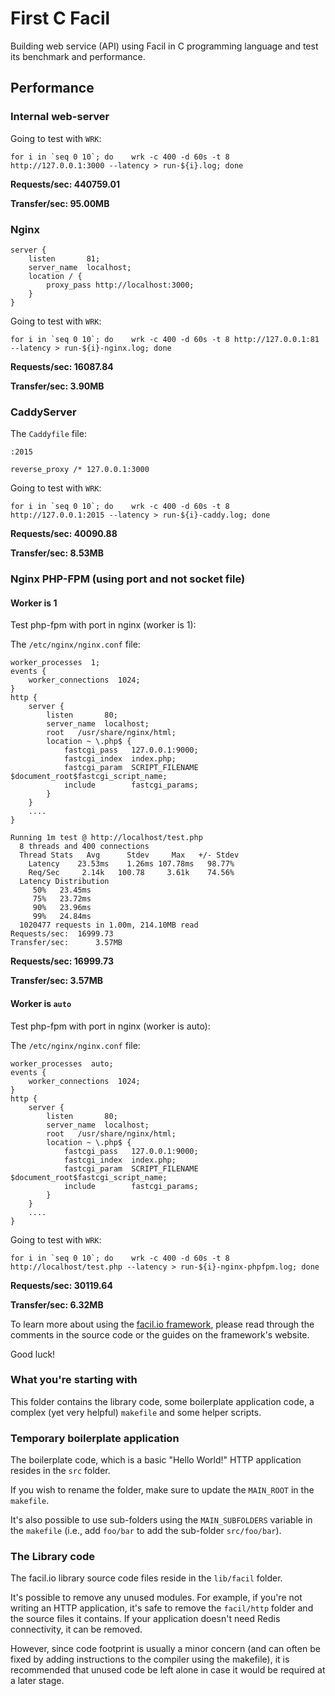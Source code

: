 # First C Facil

Building web service (API) using Facil in C programming language and test its benchmark and performance.

## Performance

### Internal web-server

Going to test with `WRK`:

```
for i in `seq 0 10`; do    wrk -c 400 -d 60s -t 8 http://127.0.0.1:3000 --latency > run-${i}.log; done
```

**Requests/sec: 440759.01**

**Transfer/sec:     95.00MB**

### Nginx
```
server {
	listen       81;
	server_name  localhost;
	location / {
		proxy_pass http://localhost:3000;
	}
}
```

Going to test with `WRK`:

```
for i in `seq 0 10`; do    wrk -c 400 -d 60s -t 8 http://127.0.0.1:81 --latency > run-${i}-nginx.log; done
```

**Requests/sec:  16087.84**

**Transfer/sec:      3.90MB**

### CaddyServer

The `Caddyfile` file:

```
:2015

reverse_proxy /* 127.0.0.1:3000
```

Going to test with `WRK`:

```
for i in `seq 0 10`; do    wrk -c 400 -d 60s -t 8 http://127.0.0.1:2015 --latency > run-${i}-caddy.log; done
```

**Requests/sec:  40090.88**

**Transfer/sec:      8.53MB**

### Nginx PHP-FPM (using port and not socket file)

#### Worker is 1

Test php-fpm with port in nginx (worker is 1):

The `/etc/nginx/nginx.conf` file:

```
worker_processes  1;
events {
    worker_connections  1024;
}
http {
	server {
		listen       80;
		server_name  localhost;
		root   /usr/share/nginx/html;
		location ~ \.php$ {
			fastcgi_pass   127.0.0.1:9000;
			fastcgi_index  index.php;
			fastcgi_param  SCRIPT_FILENAME  $document_root$fastcgi_script_name;
			include        fastcgi_params;
		}
	}
	....
}
```

```
Running 1m test @ http://localhost/test.php
  8 threads and 400 connections
  Thread Stats   Avg      Stdev     Max   +/- Stdev
    Latency    23.53ms    1.26ms 107.78ms   98.77%
    Req/Sec     2.14k   100.78     3.61k    74.56%
  Latency Distribution
     50%   23.45ms
     75%   23.72ms
     90%   23.96ms
     99%   24.84ms
  1020477 requests in 1.00m, 214.10MB read
Requests/sec:  16999.73
Transfer/sec:      3.57MB
```

**Requests/sec:  16999.73**

**Transfer/sec:      3.57MB**

#### Worker is `auto`

Test php-fpm with port in nginx (worker is auto):

The `/etc/nginx/nginx.conf` file:

```
worker_processes  auto;
events {
    worker_connections  1024;
}
http {
	server {
		listen       80;
		server_name  localhost;
		root   /usr/share/nginx/html;
		location ~ \.php$ {
			fastcgi_pass   127.0.0.1:9000;
			fastcgi_index  index.php;
			fastcgi_param  SCRIPT_FILENAME  $document_root$fastcgi_script_name;
			include        fastcgi_params;
		}
	}
	....
}
```

Going to test with `WRK`:

```
for i in `seq 0 10`; do    wrk -c 400 -d 60s -t 8 http://localhost/test.php --latency > run-${i}-nginx-phpfpm.log; done
```

**Requests/sec:  30119.64**

**Transfer/sec:      6.32MB**

To learn more about using the [facil.io framework](http://facil.io), please read through the comments in the source code or the guides on the framework's website.

Good luck!

### What you're starting with

This folder contains the library code, some boilerplate application code, a complex (yet very helpful) `makefile` and some helper scripts.

### Temporary boilerplate application

The boilerplate code, which is a basic "Hello World!" HTTP application resides in the `src` folder.

If you wish to rename the folder, make sure to update the `MAIN_ROOT` in the  `makefile`.

It's also possible to use sub-folders using the `MAIN_SUBFOLDERS` variable in the `makefile` (i.e., add `foo/bar` to add the sub-folder `src/foo/bar`).

### The Library code

The facil.io library source code files reside in the `lib/facil` folder.

It's possible to remove any unused modules. For example, if you're not writing an HTTP application, it's safe to remove the `facil/http` folder and the source files it contains. If your application doesn't need Redis connectivity, it can be removed.

However, since code footprint is usually a minor concern (and can often be fixed by adding instructions to the compiler using the makefile), it is recommended that unused code be left alone in case it would be required at a later stage.

